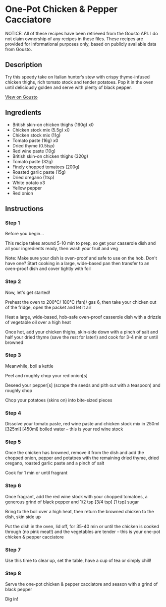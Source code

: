# One-Pot Chicken & Pepper Cacciatore

NOTICE: All of these recipes have been retrieved from the Gousto API. I do not claim ownership of any recipes in these files. These recipes are provided for informational purposes only, based on publicly available data from Gousto.

## Description

Try this speedy take on Italian hunter’s stew with crispy thyme-infused chicken thighs, rich tomato stock and tender potatoes. Pop it in the oven until deliciously golden and serve with plenty of black pepper.

[View on Gousto](https://www.gousto.co.uk/recipes/cookbook/one-pot-chicken-pepper-cacciatore)

## Ingredients

- British skin-on chicken thighs (160g) x0
- Chicken stock mix (5.5g) x0
- Chicken stock mix (11g)
- Tomato paste (16g) x0
- Dried thyme (0.5tsp)
- Red wine paste (10g)
- British skin-on chicken thighs (320g)
- Tomato paste (32g)
- Finely chopped tomatoes (200g)
- Roasted garlic paste (15g)
- Dried oregano (1tsp)
- White potato x3
- Yellow pepper
- Red onion

## Instructions


### Step 1

Before you begin...

This recipe takes around 5-10 min to prep, so get your casserole dish and all your ingredients ready, then wash your fruit and veg

Note: Make sure your dish is oven-proof and safe to use on the hob. Don't have one? Start cooking in a large, wide-based pan then transfer to an oven-proof dish and cover tightly with foil


### Step 2

Now, let's get started!

Preheat the oven to 200°C/ 180°C (fan)/ gas 6, then take your chicken out of the fridge, open the packet and let it air

Heat a large, wide-based, hob-safe oven-proof casserole dish with a drizzle of vegetable oil over a high heat

Once hot, add your chicken thighs, skin-side down with a pinch of salt and half your dried thyme (save the rest for later!) and cook for 3-4 min or until browned


### Step 3

Meanwhile, boil a kettle

Peel and roughly chop your red onion[s]

Deseed your pepper[s]<span class="text-danger"> </span>(scrape the seeds and pith out with a teaspoon) and roughly chop

Chop your potatoes (skins on) into bite-sized pieces


### Step 4

Dissolve your tomato paste, red wine paste and chicken stock mix in 250ml<span class="text-danger"> <span class="text-purple">[325ml]</span> [450ml]</span> boiled water – this is your red wine stock


### Step 5

Once the chicken has browned, remove it from the dish and add the chopped onion, pepper and potatoes with the remaining dried thyme, dried oregano, roasted garlic paste and a pinch of salt

Cook for 1 min or until fragrant


### Step 6

Once fragrant, add the red wine stock with your chopped tomatoes, a generous grind of black pepper and 1/2 tsp <span class="text-purple">[3/4 tsp]</span> <span class="text-danger">[1 tsp]</span> sugar

Bring to the boil over a high heat, then return the browned chicken to the dish, skin side up

Put the dish in the oven, lid off, for 35-40 min or until the chicken is cooked through (no pink meat!) and the vegetables are tender – this is your one-pot chicken & pepper cacciatore


### Step 7

Use this time to clear up, set the table, have a cup of tea or simply chill!

### Step 8

Serve the one-pot chicken & pepper cacciatore and season with a grind of black pepper

Dig in!

